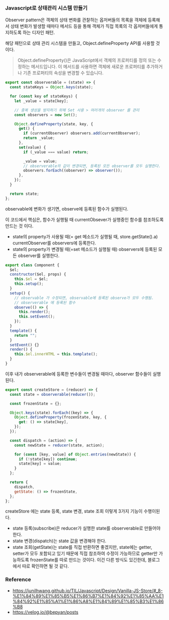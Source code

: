 ### Javascript로 상태관리 시스템 만들기

Observer pattern은 객체의 상태 변화를 관찰하는 옵저버들의 목록을 객체에 등록해서 상태 변화가 발생할 때마다 메서드 등을 통해 객체가 직접 목록의 각 옵저버들에게 통지하도록 하는 디자인 패턴.

해당 패턴으로 상태 관리 시스템을 만들고, Object.defineProperty API를 사용할 것이다.

> Object.defineProperty()은 JavaScript에서 객체의 프로퍼티를 정의 또는 수정하는 메서드입니다. 이 메서드를 사용하면 객체에 새로운 프로퍼티를 추가하거나 기존 프로퍼티의 속성을 변경할 수 있습니다.

```javascript
export const observerable = (state) => {
  const stateKeys = Object.keys(state);

  for (const key of stateKeys) {
    let _value = state[key];

    // 중복 생성을 방지하기 위해 Set 사용 > 여러개의 observer 를 관리
    const observers = new Set();

    Object.defineProperty(state, key, {
      get() {
        if (currentObserver) observers.add(currentObserver);
        return _value;
      },
      set(value) {
        if (_value === value) return;

        _value = value;
        // observerable의 값이 변경되면, 등록된 모든 observer를 모두 실행한다.
        observers.forEach((observer) => observer());
      },
    });
  }

  return state;
};
```

observable에 변화가 생기면, observe에 등록된 함수가 실행된다.

이 코드에서 핵심은, 함수가 실행될 때 currentObsever가 실행중인 함수를 참조하도록 만드는 것 이다.

- state의 property가 사용될 때(= get 메소드가 실행될 때, store.getState().a) currentObserver를 observers에 등록한다.
- state의 property가 변경될 때(=set 메소드가 실행될 때) observers에 등록된 모든 observer를 실행한다.

```javascript
export class Component {
  $el;
  constructor($el, props) {
    this.$el = $el;
    this.setup();
  }
  setup() {
    // observable 가 수정되면, observable에 등록된 observe가 모두 수행됨.
    // observerable 에 등록된 함수
    observe(() => {
      this.render();
      this.setEvent();
    });
  }
  template() {
    return "";
  }
  setEvent() {}
  render() {
    this.$el.innerHTML = this.template();
  }
}
```

이후 내가 observerable에 등록한 변수들이 변경될 때마다, observer 함수들이 실행된다.

```javascript
export const createStore = (reducer) => {
  const state = observerable(reducer());

  const frozenState = {};

  Object.keys(state).forEach((key) => {
    Object.defineProperty(frozenState, key, {
      get: () => state[key],
    });
  });

  const dispatch = (action) => {
    const newState = reducer(state, action);

    for (const [key, value] of Object.entries(newState)) {
      if (!state[key]) continue;
      state[key] = value;
    }
  };

  return {
    dispatch,
    getState: () => frozenState,
  };
};
```

createStore 에는 state 등록, state 변경, state 조회 이렇게 3가지 기능이 수행이된다.

- state 등록(subscribe)은 reducer가 실행한 state를 observerable로 만들어야한다.
- state 변경(dispatch)는 state 값을 변경해야 한다.
- state 조회(getState)는 state를 직접 반환하면 좋겠지만, state에는 getter, setter가 모두 포함되고 있기 때문에 직접 참조하여 수정이 가능하므로 getter만 가능하도록 frozenState를 따로 만드는 것이다. 이건 다른 방식도 있긴한데, 블로그에서 따로 확인하면 될 것 같다.
  <br>

### Reference

- https://junilhwang.github.io/TIL/Javascript/Design/Vanilla-JS-Store/#_8-%E1%84%89%E1%85%B5%E1%86%B7%E1%84%92%E1%85%AA%E1%84%92%E1%85%A1%E1%86%A8%E1%84%89%E1%85%B3%E1%86%B8
- https://velog.io/@bepyan/posts
